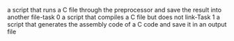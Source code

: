 a script that runs a C file through the preprocessor and save the result into another file-task 0
a script that compiles a C file but does not link-Task 1
a script that generates the assembly code of a C code and save it in an output file

